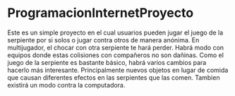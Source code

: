 # ProgramacionInternetProyecto

Este es un simple proyecto en el cual usuarios pueden jugar el juego de la serpiente por si solos o jugar contra otros de manera anónima.
En multijugador, el chocar con otra serpiente te hará perder. Habrá modo con equipos donde estas colisiones con compañeros no son dañinas.
Como el juego de la serpiente es bastante básico, habrá varios cambios para hacerlo más interesante. Principalmente nuevos objetos en lugar de comida que causan diferentes efectos en las serpientes que las comen.
Tambien existirá un modo contra la computadora.
